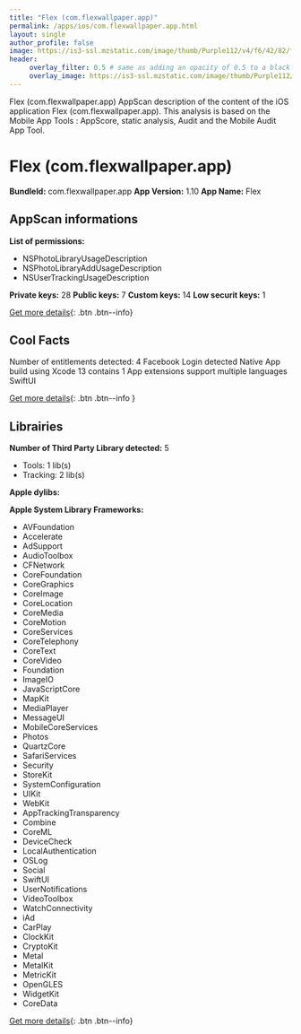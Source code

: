 ```yaml
---
title: "Flex (com.flexwallpaper.app)"
permalink: /apps/ios/com.flexwallpaper.app.html
layout: single
author_profile: false
image: https://is3-ssl.mzstatic.com/image/thumb/Purple112/v4/f6/42/82/f642822c-b78c-871c-3ff1-3ffb0c8b3e96/AppIcon-0-0-1x_U007emarketing-0-5-0-85-220.png/512x512bb.jpg
header: 
     overlay_filter: 0.5 # same as adding an opacity of 0.5 to a black background
     overlay_image: https://is3-ssl.mzstatic.com/image/thumb/Purple112/v4/f6/42/82/f642822c-b78c-871c-3ff1-3ffb0c8b3e96/AppIcon-0-0-1x_U007emarketing-0-5-0-85-220.png/512x512bb.jpg
---
```

Flex (com.flexwallpaper.app) AppScan description of the content of the iOS application Flex (com.flexwallpaper.app). This analysis is based on the Mobile App Tools : AppScore, static analysis, Audit and the Mobile Audit App Tool.

# Flex (com.flexwallpaper.app)

**BundleId:** com.flexwallpaper.app
**App Version:** 1.10
**App Name:** Flex


## AppScan informations 

**List of permissions:** 
- NSPhotoLibraryUsageDescription
- NSPhotoLibraryAddUsageDescription
- NSUserTrackingUsageDescription
  
  
**Private keys:** 28
**Public keys:** 7
**Custom keys:** 14
**Low securit keys:** 1
  
[Get more details](/pricing.html){: .btn .btn--info}

## Cool Facts

Number of entitlements detected: 4
Facebook Login detected
Native App
build using Xcode 13
contains 1 App extensions
support multiple languages
SwiftUI
  
[Get more details](/pricing.html){: .btn .btn--info }

## Librairies 
**Number of Third Party Library detected:** 5
- Tools: 1 lib(s)
- Tracking: 2 lib(s)


**Apple dylibs:**


**Apple System Library Frameworks:**
- AVFoundation
- Accelerate
- AdSupport
- AudioToolbox
- CFNetwork
- CoreFoundation
- CoreGraphics
- CoreImage
- CoreLocation
- CoreMedia
- CoreMotion
- CoreServices
- CoreTelephony
- CoreText
- CoreVideo
- Foundation
- ImageIO
- JavaScriptCore
- MapKit
- MediaPlayer
- MessageUI
- MobileCoreServices
- Photos
- QuartzCore
- SafariServices
- Security
- StoreKit
- SystemConfiguration
- UIKit
- WebKit
- AppTrackingTransparency
- Combine
- CoreML
- DeviceCheck
- LocalAuthentication
- OSLog
- Social
- SwiftUI
- UserNotifications
- VideoToolbox
- WatchConnectivity
- iAd
- CarPlay
- ClockKit
- CryptoKit
- Metal
- MetalKit
- MetricKit
- OpenGLES
- WidgetKit
- CoreData


  
[Get more details](/pricing.html){: .btn .btn--info}

